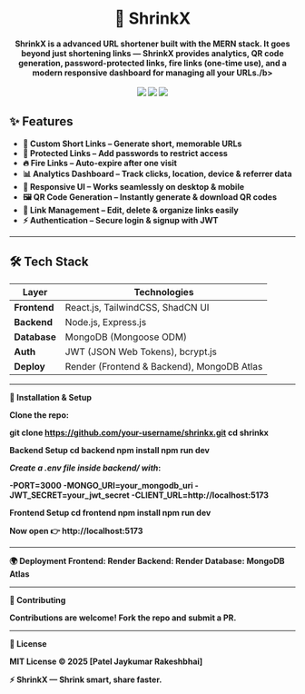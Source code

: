 <h1 align="center">🚀 ShrinkX</h1>  
<p align="center">  
  <b>ShrinkX is a advanced URL shortener built with the MERN stack. It goes beyond just shortening links — ShrinkX provides analytics, QR code generation, password-protected links, fire links (one-time use), and a modern responsive dashboard for managing all your URLs./b>  
  <br />  
  <br />  
  <a href="https://github.com/your-username/shrinkx"><img src="https://img.shields.io/github/stars/your-username/shrinkx?style=for-the-badge" /></a>  
  <a href="https://github.com/your-username/shrinkx"><img src="https://img.shields.io/github/forks/your-username/shrinkx?style=for-the-badge" /></a>  
  <a href="https://github.com/your-username/shrinkx"><img src="https://img.shields.io/github/license/your-username/shrinkx?style=for-the-badge" /></a>  
</p>  

## ✨ Features  

- 🔗 **Custom Short Links** – Generate short, memorable URLs  
- 🔐 **Protected Links** – Add passwords to restrict access  
- 🔥 **Fire Links** – Auto-expire after one visit  
- 📊 **Analytics Dashboard** – Track clicks, location, device & referrer data  
- 📱 **Responsive UI** – Works seamlessly on desktop & mobile  
- 🖼 **QR Code Generation** – Instantly generate & download QR codes  
- 📂 **Link Management** – Edit, delete & organize links easily  
- ⚡ **Authentication** – Secure login & signup with JWT  

---

## 🛠️ Tech Stack  

| Layer        | Technologies |
|--------------|--------------|
| **Frontend** | React.js, TailwindCSS, ShadCN UI |
| **Backend**  | Node.js, Express.js |
| **Database** | MongoDB (Mongoose ODM) |
| **Auth**     | JWT (JSON Web Tokens), bcrypt.js |
| **Deploy**   | Render (Frontend & Backend), MongoDB Atlas |

---
🚀 Installation & Setup

Clone the repo:

git clone https://github.com/your-username/shrinkx.git
cd shrinkx

**Backend Setup**
cd backend
npm install
npm run dev


*Create a .env file inside backend/ with*:

-PORT=3000
-MONGO_URI=your_mongodb_uri
-JWT_SECRET=your_jwt_secret
-CLIENT_URL=http://localhost:5173

**Frontend Setup**
cd frontend
npm install
npm run dev

Now open 👉 http://localhost:5173

---
**🌍 Deployment**
Frontend: Render
Backend: Render
Database: MongoDB Atlas

---
**🤝 Contributing**

Contributions are welcome! Fork the repo and submit a PR.

---
**📜 License**

MIT License © 2025 [Patel Jaykumar Rakeshbhai]

⚡ ShrinkX — Shrink smart, share faster.



